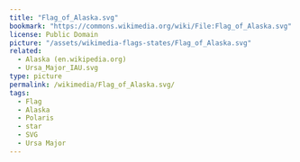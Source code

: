 ```yaml
---
title: "Flag_of_Alaska.svg"
bookmark: "https://commons.wikimedia.org/wiki/File:Flag_of_Alaska.svg"
license: Public Domain
picture: "/assets/wikimedia-flags-states/Flag_of_Alaska.svg"
related:
  - Alaska (en.wikipedia.org)
  - Ursa_Major_IAU.svg
type: picture
permalink: /wikimedia/Flag_of_Alaska.svg/
tags:
  - Flag
  - Alaska
  - Polaris
  - star
  - SVG
  - Ursa Major
---
```

